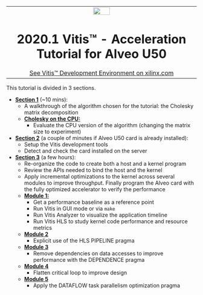 <table width="100%">
 <tr width="100%">
    <td align="center"><img src="https://www.xilinx.com/content/dam/xilinx/imgs/press/media-kits/corporate/xilinx-logo.png" width="30%"/><h1>2020.1 Vitis™ - Acceleration Tutorial for Alveo U50</h1>
    <a href="https://www.xilinx.com/products/design-tools/vitis.html">See Vitis™ Development Environment on xilinx.com</a>
    </td>
 </tr>
</table>

This tutorial is divided in 3 sections.
* [**Section 1**](./Section_1-Workflows) (~10 mins):
  + A walkthrough of the algorithm chosen for the tutorial: the Cholesky matrix decomposition 
  + [**Cholesky on the CPU:**](./docs/cpu_src)
    * Evaluate the CPU version of the algorithm (changing the matrix size to experiment)
* [**Section 2**](./Section_2-System_Setup) (a couple of minutes if Alveo U50 card is already installed):
  + Setup the Vitis development tools
  + Detect and check the card installed on the server 
* [**Section 3**](./Section_3-Algorithm_Acceleration) (a few hours):
  + Re-organize the code to create both a host and a kernel program
  + Review the APIs needed to bind the host and the kernel
  + Apply incremental optimizations to the kernel across several modules to improve throughput. Finally program the Alveo card with the fully optimized accelerator to verify the performance
  + [**Module 1:**](./docs/module1_baseline)
    * Get a performance baseline as a reference point
    * Run Vitis in GUI mode or via <code>make</code>
    * Run Vitis Analyzer to visualize the application timeline
    * Run Vitis HLS to study kernel code performance and resource metrics
  + [**Module 2**](./docs/module2_pipeline)
    * Explicit use of the HLS PIPELINE pragma
  + [**Module 3**](./docs/module3_dependency_removal)
    * Remove dependencies on data accesses to improve performance with the DEPENDENCE pragma
  + [**Module 4**](./docs/module4_flatten_loop)
    * Flatten critical loop to improve design
  + [**Module 5**](./docs/module5_dataflow)
    * Apply the DATAFLOW task parallelism optimization pragma

